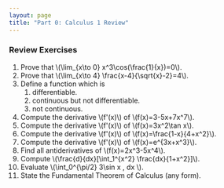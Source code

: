 ```yaml
---
layout: page
title: "Part 0: Calculus 1 Review"
---
```


### Review Exercises

1.  Prove that \\(\lim_{x\to 0} x^3\cos(\frac{1}{x})=0\\).
2.  Prove that \\(\lim_{x\to 4} \frac{x-4}{\sqrt{x}-2}=4\\).
3.  Define a function which is
    1. differentiable.
    2. continuous but not differentiable.
    3. not continuous.
4.  Compute the derivative \\(f'(x)\\) of \\(f(x)=3-5x+7x^7\\).
4.  Compute the derivative \\(f'(x)\\) of \\(f(x)=3x^2\tan x\\).
5.  Compute the derivative \\(f'(x)\\) of \\(f(x)=\frac{1-x}{4+x^2}\\).
6.  Compute the derivative \\(f'(x)\\) of \\(f(x)=e^{3x+x^3}\\).
7.  Find all antiderivatives of \\(f(x)=2x^3-5x^4\\).
8.  Compute \\(\frac{d}{dx}[\int_1^{x^2} \frac{dx}{1+x^2}]\\).
9.  Evaluate \\(\int_0^{\pi/2} 3\sin x \, dx \\).
10. State the Fundamental Theorem of Calculus (any form).
